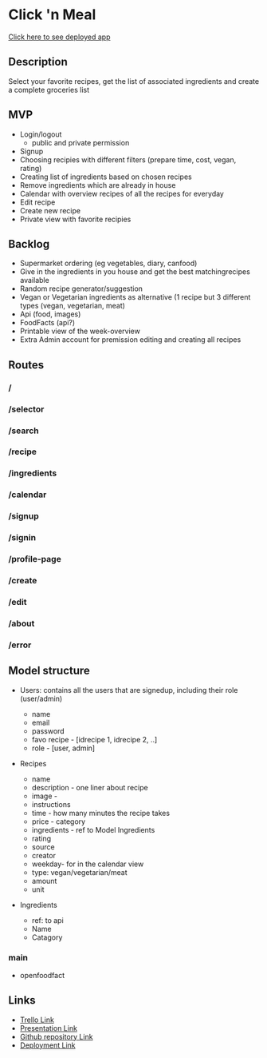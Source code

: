 # **Click 'n Meal**

[Click here to see deployed app](https://click-n-meal.herokuapp.com/)

## **Description**
Select your favorite recipes, get the list of associated ingredients and create a complete groceries list

## **MVP**
- Login/logout
  - public and private permission
- Signup
- Choosing recipies with different filters (prepare time, cost, vegan, rating)
- Creating list of ingredients based on chosen recipes
- Remove ingredients which are already in house
- Calendar with overview recipes of all the recipes for everyday
- Edit recipe
- Create new recipe
- Private view with favorite recipies

## **Backlog**
- Supermarket ordering (eg vegetables, diary, canfood)
- Give in the ingredients in you house and get the best matchingrecipes available
- Random recipe generator/suggestion
- Vegan or Vegetarian ingredients as alternative (1 recipe but 3 different types (vegan, vegetarian, meat)
- Api (food, images)
- FoodFacts (api?)
- Printable view of the week-overview
- Extra Admin account for premission editing and creating all recipes

## **Routes**
### /
### /selector
### /search
### /recipe
### /ingredients
### /calendar
### /signup
### /signin
### /profile-page
### /create
### /edit
### /about
### /error

## **Model structure**
- Users: contains all the users that are signedup, including their role (user/admin)
  - name
  - email
  - password
  - favo recipe - [idrecipe 1, idrecipe 2, ..]
  - role - [user, admin]
  
- Recipes
  - name
  - description - one liner about recipe
  - image -
  - instructions
  - time - how many minutes the recipe takes
  - price - category
  - ingredients - ref to Model Ingredients
  - rating
  - source
  - creator
  - weekday- for in the calendar view
  - type: vegan/vegetarian/meat
  - amount
  - unit

- Ingredients
  - ref: to api
  - Name
  - Catagory

### main
- openfoodfact



## **Links**
- [Trello Link](https://trello.com/b/MjmY8cAw/click-n-meal)
- [Presentation Link](https://slides.com/cindytvn/deck)
- [Github repository Link](https://github.com/degroot12/click-n-meal)
- [Deployment Link](https://click-n-meal.herokuapp.com/)


